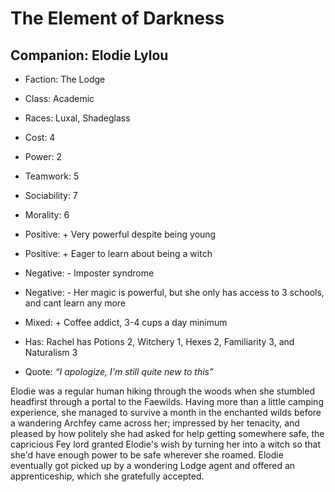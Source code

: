 # The Element of Darkness

## Companion: Elodie Lylou 
- Faction: The Lodge
- Class: Academic
- Races: Luxal, Shadeglass
- Cost: 4
- Power: 2
- Teamwork: 5
- Sociability: 7
- Morality: 6
- Positive: + Very powerful despite being young
- Positive: + Eager to learn about being a witch
- Negative: - Imposter syndrome
- Negative: - Her magic is powerful, but she only has access to 3 schools, and cant learn any more
- Mixed: + Coffee addict, 3-4 cups a day minimum

- Has: Rachel has Potions 2, Witchery 1, Hexes 2, Familiarity 3, and Naturalism 3
- Quote: _*“I apologize, I'm still quite new to this”*_

Elodie was a regular human hiking through the woods when she stumbled headfirst through a portal to the Faewilds. Having more than a little camping experience, she managed to survive a month in the enchanted wilds before a wandering Archfey came across her; impressed by her tenacity, and pleased by how politely she had asked for help getting somewhere safe, the capricious Fey lord granted Elodie's wish by turning her into a witch so that she'd have enough power to be safe wherever she roamed. Elodie eventually got picked up by a wondering Lodge agent and offered an apprenticeship, which she gratefully accepted.
